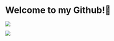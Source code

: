 
<h1> Welcome to my Github!👋</h1>

<p> <img src="(https://github-readme-stats.vercel.app/api/top-langs/?username=minecarman&theme=tokyonight)
"/>
</p>

 <p> <img src="https://camo.githubusercontent.com/6eac5738275f86bb13dbdcb48a907dfb34aa293a4b88ebc9a5ab510a126dd00e/68747470733a2f2f6d656469612e67697068792e636f6d2f6d656469612f506951656a4566333131313655526a7534562f67697068792e676966"/>
 </p>

 
